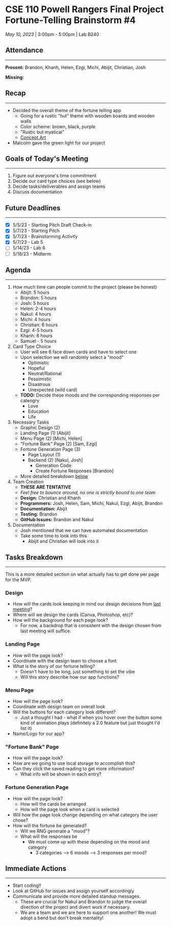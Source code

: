 # CSE 110 Powell Rangers Final Project Fortune-Telling Brainstorm #4
*May 10, 2023* | 3:00pm - 5:00pm | Lab B240

## Attendance
___
**Present:** Brandon, Khanh, Helen, Ezgi, Michi, Abijit, Christian, Josh

**Missing:**

## Recap
___
- Decided the overall theme of the fortune telling app
  - Going for a rustic "hut" theme with wooden boards and wooden walls
  - Color scheme: brown, black, purple
  - "Rustic but mystical"
  - [Concept Art](../../specs/concept-art/)
- Malcolm gave the green light for our project

## Goals of Today's Meeting
___
1. Figure out everyone's time commitment
2. Decide our card type choices (see below)
3. Decide tasks/deliverables and assign teams
4. Discuss documentation

## Future Deadlines
____
- [X] 5/5/23 - Starting Pitch Draft Check-in
- [X] 5/7/23 - Starting Pitch
- [X] 5/7/23 - Brainstorming Activity
- [X] 5/7/23 - Lab 5
- [ ] 5/14/23 - Lab 6
- [ ] 5/18/23 - Midterm

## Agenda
___
1. How much time can people commit to the project (please be honest)
   - Abijit: 5 hours
   - Brandon: 5 hours
   - Josh: 5 hours
   - Helen: 2-4 hours
   - Nakul: 4 hours
   - Michi: 4 hours
   - Christian: 6 hours
   - Ezgi: 4-5 hours
   - Khanh: 6 hours
   - Samuel - 5 hours
2. Card Type Choice
   - User will see 6 face down cards and have to select one
   - Upon selection we will randomly select a "mood"
     - Optimistic
     - Hopeful
     - Neutral/Rational
     - Pessimistic
     - Disastrous
     - Unexpected (wild card)
   - **TODO:** Decide these moods and the corresponding responses per cateogry
     - Love
     - Education
     - Life
3. Necessary Tasks
   - Graphic Design (2)
   - Landing Page (1) [Abijit]
   - Menu Page (2) [Michi, Helen]
   - "Fortune Bank" Page (2) [Sam, Ezgi]
   - Fortune Generation Page (3)
     - Page Layout (1)
     - Backend (2) [Nakul, Josh]
       - Generation Code
       - Create Fortune Responses [Brandon]
   - More detailed breakdown [below](#tasks-breakdown)
4. Team Creation
   - **THESE ARE TENTATIVE**
   - *Feel free to bounce around, no one is strictly bound to one team*
   - **Design:** Christian and Khanh
   - **Programmers:** Josh, Helen, Sam, Michi, Nakul, Ezgi, Abijit, Brandon
   - **Documentation:** Abijit
   - **Testing:** Brandon
   - **GitHub Issues:** Brandon and Nakul
5. Documentation
   - Josh mentioned that we can have automated documentation
   - Take some time to look into this
     - Abijit and Christian will look into it

## Tasks Breakdown
___
This is a more detailed section on what actually has to get done per page for the MVP.

### Design
- How will the cards look keeping in mind our design decisions from [last meeting](./050523-brainstorm_fortune_telling_3.md)?
- Where will we design the cards (Canva, Photoshop, etc)?
- How will the background for each page look?
  - For now, a backdrop that is consistent with the design chosen from last meeting will suffice.

### Landing Page
- How will the page look?
- Coordinate with the design team to choose a font
- What is the story of our fortune telling?
  - Doesn't have to be long, just something to set the vibe
  - Will this story describe how our app functions?

### Menu Page
- How will the page look?
- Coordinate with design team on overall look
- Will the buttons for each category look different?
  - Just a thought I had - what if when you hover over the button some kind of animation plays (definitely a 2.0 feature but just thought I'd list it)
- Name/Logo for our app?

### "Fortune Bank" Page
- How will the page look?
- How are we going to use local storage to accomplish this?
- Can they click the saved reading to get more information?
  - What info will be shown in each entry?

### Fortune Generation Page
- How will the page look?
  - How will the cards be arranged
  - How will the page look when a card is selected
- Will how the page look change depending on what category the user chose?
- How will the fortune be generated?
  - Will we RNG generate a "mood"?
  - What will the responses be
    - We must come up with these depending on the mood and category
      - 3 categories --> 6 moods --> 3 responses per mood?

## Immediate Actions
___
- Start coding!!
- Look at GitHub for issues and assign yourself accordingly
- Communicate and provide more detailed standup messages.
  - These are crucial for Nakul and Brandon to judge the overall direction of the project and divert work if necessary.
  - We are a team and we are here to support one another! We must adopt a bend but don't break mentality!




